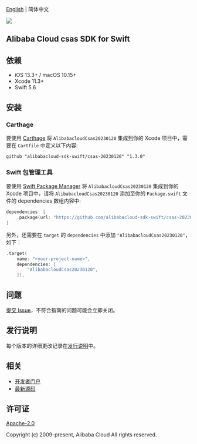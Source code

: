 [English](README.md) | 简体中文

![](https://aliyunsdk-pages.alicdn.com/icons/AlibabaCloud.svg)

## Alibaba Cloud csas SDK for Swift

## 依赖

- iOS 13.3+ / macOS 10.15+
- Xcode 11.3+
- Swift 5.6

## 安装

### Carthage

要使用 [Carthage](https://github.com/Carthage/Carthage) 将 `AlibabacloudCsas20230120` 集成到你的 Xcode 项目中，需要在 `Cartfile` 中定义以下内容:

```ogdl
github "alibabacloud-sdk-swift/csas-20230120" "1.3.0"
```

### Swift 包管理工具

要使用 [Swift Package Manager](https://swift.org/package-manager/) 将 `AlibabacloudCsas20230120` 集成到你的 Xcode 项目中，请将 `AlibabacloudCsas20230120` 添加至你的 `Package.swift` 文件的 dependencies 数组内容中:

```swift
dependencies: [
    .package(url: "https://github.com/alibabacloud-sdk-swift/csas-20230120.git", from: "1.3.0")
]
```

另外，还需要在 `target` 的 `dependencies` 中添加 `"AlibabacloudCsas20230120"`，如下：

```swift
.target(
    name: "<your-project-name>",
    dependencies: [
        "AlibabacloudCsas20230120",
    ]),
```

## 问题

[提交 Issue](https://github.com/alibabacloud-sdk-swift/csas-20230120/issues/new)，不符合指南的问题可能会立即关闭。

## 发行说明

每个版本的详细更改记录在[发行说明](./ChangeLog.txt)中。

## 相关

* [开发者门户](https://next.api.aliyun.com/home)
* [最新源码](https://github.com/alibabacloud-sdk-swift/csas-20230120)

## 许可证

[Apache-2.0](http://www.apache.org/licenses/LICENSE-2.0)

Copyright (c) 2009-present, Alibaba Cloud All rights reserved.
